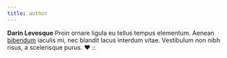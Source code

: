 ```yaml
---
title: author
---
```


**Darin Levesque** Proin ornare ligula eu tellus tempus elementum. Aenean [bibendum](/) iaculis mi, nec blandit lacus interdum vitae. Vestibulum non nibh risus, a scelerisque purus. :hearts: ::
<!--stackedit_data:
eyJoaXN0b3J5IjpbLTEwNDA1MTYwMTQsLTU3NzQwMjY1NCwxNz
A5MzI5ODEwXX0=
-->